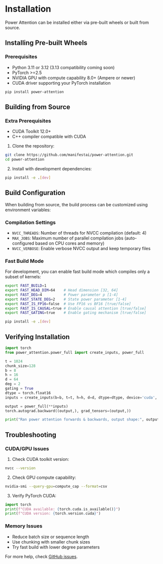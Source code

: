 # Installation

Power Attention can be installed either via pre-built wheels or built from source.

## Installing Pre-built Wheels

### Prerequisites
- Python 3.11 or 3.12 (3.13 compatibility coming soon)
- PyTorch >=2.5
- NVIDIA GPU with compute capability 8.0+ (Ampere or newer)
- CUDA driver supporting your PyTorch installation

```bash
pip install power-attention
```

## Building from Source

### Extra Prerequisites
- CUDA Toolkit 12.0+
- C++ compiler compatible with CUDA

1. Clone the repository:
```bash
git clone https://github.com/manifestai/power-attention.git
cd power-attention
```

2. Install with development dependencies:
```bash
pip install -e .[dev]
```

## Build Configuration

When building from source, the build process can be customized using environment variables:

### Compilation Settings
- `NVCC_THREADS`: Number of threads for NVCC compilation (default: 4)
- `MAX_JOBS`: Maximum number of parallel compilation jobs (auto-configured based on CPU cores and memory)
- `NVCC_VERBOSE`: Enable verbose NVCC output and keep temporary files

### Fast Build Mode
For development, you can enable fast build mode which compiles only a subset of kernels:

```bash
export FAST_BUILD=1
export FAST_HEAD_DIM=64    # Head dimension [32, 64]
export FAST_DEG=4          # Power parameter p [1-4]
export FAST_STATE_DEG=2    # State power parameter [1-4]
export FAST_IS_FP16=false  # Use FP16 vs BF16 [true/false]
export FAST_IS_CAUSAL=true # Enable causal attention [true/false]
export FAST_GATING=true    # Enable gating mechanism [true/false]

pip install -e .[dev]
```

## Verifying Installation

```python
import torch
from power_attention.power_full import create_inputs, power_full

t = 1024
chunk_size=128
b = 8
h = 16
d = 64
deg = 2
gating = True
dtype = torch.float16
inputs = create_inputs(b=b, t=t, h=h, d=d, dtype=dtype, device='cuda', gating=gating, chunk_size=chunk_size, deg=deg, requires_grad=True)

output = power_full(**inputs)
torch.autograd.backward((output,), grad_tensors=(output,))

print("Ran power attention forwards & backwards, output shape:", output.shape)
```

## Troubleshooting

### CUDA/GPU Issues
1. Check CUDA toolkit version:
```bash
nvcc --version
```

2. Check GPU compute capability:
```bash
nvidia-smi --query-gpu=compute_cap --format=csv
```

3. Verify PyTorch CUDA:
```python
import torch
print(f"CUDA available: {torch.cuda.is_available()}")
print(f"CUDA version: {torch.version.cuda}")
```

### Memory Issues
- Reduce batch size or sequence length
- Use chunking with smaller chunk sizes
- Try fast build with lower degree parameters

For more help, check [GitHub issues](https://github.com/manifestai/power-attention/issues).

